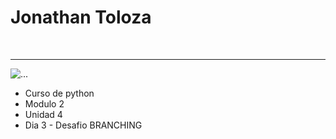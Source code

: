 <h1>Jonathan Toloza</h1>
<br><hr>
<img src="https://desafiolatam.com/assets/images/hireline/hireline_logo_adl.png" alt="..." >
<ul>
  <li>Curso de python</li>
  <li>Modulo 2</li>
  <li>Unidad 4</li>
  <li>Dia 3 - Desafio BRANCHING</li>
</ul>
